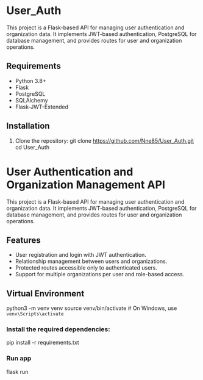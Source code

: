 # User_Auth
This project is a Flask-based API for managing user authentication and organization data. It implements JWT-based authentication, PostgreSQL for database management, and provides routes for user and organization operations.



## Requirements

- Python 3.8+
- Flask
- PostgreSQL
- SQLAlchemy
- Flask-JWT-Extended

## Installation

1. Clone the repository:
   git clone https://github.com/Nne85/User_Auth.git
   cd User_Auth

# User Authentication and Organization Management API

This project is a Flask-based API for managing user authentication and organization data. It implements JWT-based authentication, PostgreSQL for database management, and provides routes for user and organization operations.


## Features

- User registration and login with JWT authentication.
- Relationship management between users and organizations.
- Protected routes accessible only to authenticated users.
- Support for multiple organizations per user and role-based access.

## Virtual Environment
python3 -m venv venv
source venv/bin/activate   # On Windows, use `venv\Scripts\activate`

### Install the required dependencies:
pip install -r requirements.txt

### Run app
flask run

